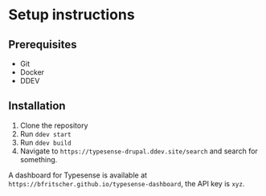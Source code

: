 # Setup instructions

## Prerequisites

* Git
* Docker
* DDEV

## Installation

1. Clone the repository
2. Run `ddev start`
3. Run `ddev build`
4. Navigate to `https://typesense-drupal.ddev.site/search` and search for something.

A dashboard for Typesense is available at `https://bfritscher.github.io/typesense-dashboard`, the API key is `xyz`.
